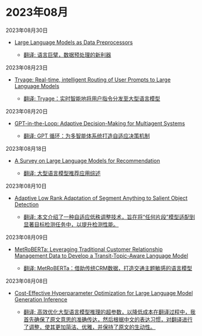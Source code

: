 # 2023年08月

2023年08月30日

- [Large Language Models as Data Preprocessors](2023年08月30日/Large_Language_Models_as_Data_Preprocessors.md)

    - [翻译: 语言巨擘，数据预处理的新利器](2023年08月30日/Large_Language_Models_as_Data_Preprocessors.md)

2023年08月23日

- [Tryage: Real-time, intelligent Routing of User Prompts to Large Language Models](2023年08月23日/Tryage_Real-time,_intelligent_Routing_of_User_Prompts_to_Large_Language_Models.md)

    - [翻译: Tryage：实时智能地将用户指令分发至大型语言模型](2023年08月23日/Tryage_Real-time,_intelligent_Routing_of_User_Prompts_to_Large_Language_Models.md)

2023年08月20日

- [GPT-in-the-Loop: Adaptive Decision-Making for Multiagent Systems](2023年08月20日/GPT-in-the-Loop_Adaptive_Decision-Making_for_Multiagent_Systems.md)

    - [翻译: GPT 循环：为多智能体系统打造自适应决策机制](2023年08月20日/GPT-in-the-Loop_Adaptive_Decision-Making_for_Multiagent_Systems.md)

2023年08月18日

- [A Survey on Large Language Models for Recommendation](2023年08月18日/A_Survey_on_Large_Language_Models_for_Recommendation.md)

    - [翻译: 大型语言模型推荐应用综述](2023年08月18日/A_Survey_on_Large_Language_Models_for_Recommendation.md)

2023年08月10日

- [Adaptive Low Rank Adaptation of Segment Anything to Salient Object Detection](2023年08月10日/Adaptive_Low_Rank_Adaptation_of_Segment_Anything_to_Salient_Object_Detection.md)

    - [翻译: 本文介绍了一种自适应低秩调整技术，旨在将“任何片段”模型适配到显著目标检测任务中，以提升检测性能。](2023年08月10日/Adaptive_Low_Rank_Adaptation_of_Segment_Anything_to_Salient_Object_Detection.md)

2023年08月09日

- [MetRoBERTa: Leveraging Traditional Customer Relationship Management Data to Develop a Transit-Topic-Aware Language Model](2023年08月09日/MetRoBERTa_Leveraging_Traditional_Customer_Relationship_Management_Data_to_Develop_a_Transit-Topic-Aware_Language_Model.md)

    - [翻译: MetRoBERTa：借助传统CRM数据，打造交通主题敏感的语言模型](2023年08月09日/MetRoBERTa_Leveraging_Traditional_Customer_Relationship_Management_Data_to_Develop_a_Transit-Topic-Aware_Language_Model.md)

2023年08月08日

- [Cost-Effective Hyperparameter Optimization for Large Language Model Generation Inference](2023年08月08日/Cost-Effective_Hyperparameter_Optimization_for_Large_Language_Model_Generation_Inference.md)

    - [翻译: 高效优化大型语言模型推理的超参数，以降低成本在翻译过程中，我首先确保了原文意思的准确传达，然后根据中文的表达习惯，对翻译进行了调整，使其更加简洁、优雅，并保持了原文的生动性。](2023年08月08日/Cost-Effective_Hyperparameter_Optimization_for_Large_Language_Model_Generation_Inference.md)